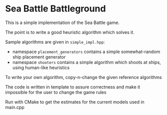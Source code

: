 # Sea Battle Battleground

This is a simple implementation of the Sea Battle game.

The point is to write a good heuristic algorithm which solves it.

Sample algorithms are given in `simple_impl.hpp`:
 - namespace `placement_generators` contains a simple somewhat-random ship placement generator
 - namespace `shooters` contains a simple algorithm which shoots at ships, using human-like heuristics

To write your own algorithm, copy-n-change the given reference algorithms

The code is written in template to assure correctness and make it impossible for the user to change the game rules

Run with CMake to get the estimates for the current models used in main.cpp